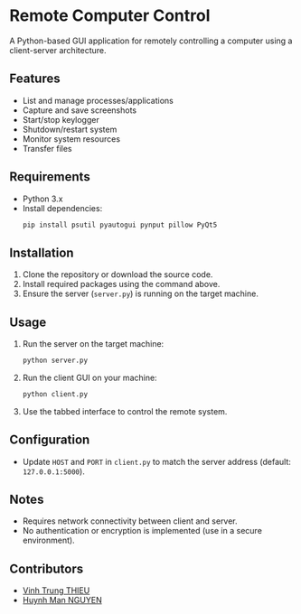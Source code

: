 # Remote Computer Control

A Python-based GUI application for remotely controlling a computer using a client-server architecture.

## Features
- List and manage processes/applications
- Capture and save screenshots
- Start/stop keylogger
- Shutdown/restart system
- Monitor system resources
- Transfer files

## Requirements
- Python 3.x
- Install dependencies:
  ```bash
  pip install psutil pyautogui pynput pillow PyQt5
  ```

## Installation
1. Clone the repository or download the source code.
2. Install required packages using the command above.
3. Ensure the server (`server.py`) is running on the target machine.

## Usage
1. Run the server on the target machine:
   ```bash
   python server.py
   ```
2. Run the client GUI on your machine:
   ```bash
   python client.py
   ```
3. Use the tabbed interface to control the remote system.

## Configuration
- Update `HOST` and `PORT` in `client.py` to match the server address (default: `127.0.0.1:5000`).

## Notes
- Requires network connectivity between client and server.
- No authentication or encryption is implemented (use in a secure environment).

## Contributors
- [Vinh Trung THIEU](https://github.com/tvtrungg)
- [Huynh Man NGUYEN](https://github.com/nhman2002) 